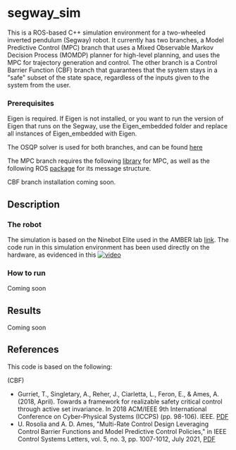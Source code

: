 # segway_sim

This is a ROS-based C++ simulation environment for a two-wheeled inverted pendulum (Segway) robot. It currently has two branches, a Model Predictive Control (MPC) branch that uses a Mixed Observable Markov Decision Process (MOMDP) planner for high-level planning, and uses the MPC for trajectory generation and control. The other branch is a Control Barrier Function (CBF) branch that guarantees that the system stays in a "safe" subset of the state space, regardless of the inputs given to the system from the user.

### Prerequisites

Eigen is required. If Eigen is not installed, or you want to run the version of Eigen that runs on the Segway, use the Eigen_embedded folder and replace all instances of Eigen_embedded with Eigen.

The OSQP solver is used for both branches, and can be found [here](https://github.com/oxfordcontrol/osqp)

The MPC branch requires the following [library](https://github.com/urosolia/multirate-mpc-cbf) for MPC, as well as the following ROS [package](https://github.com/DrewSingletary/ambercortex_ros) for its message structure.

CBF branch installation coming soon.

## Description

### The robot
The simulation is based on the Ninebot Elite used in the AMBER lab [link](http://www.bipedalrobotics.com/). The code run in this simulation environment has been used directly on the hardware, as evidenced in this [![video](https://img.youtube.com/vi/Tr6bpjmzHcE/maxresdefault.jpg)](https://youtu.be/Tr6bpjmzHcE)

### How to run
Coming soon

## Results
Coming soon

## References

This code is based on the following:

(CBF)
* Gurriet, T., Singletary, A., Reher, J., Ciarletta, L., Feron, E., & Ames, A. (2018, April). Towards a framework for realizable safety critical control through active set invariance. In 2018 ACM/IEEE 9th International Conference on Cyber-Physical Systems (ICCPS) (pp. 98-106). IEEE. [PDF](https://ieeexplore.ieee.org/abstract/document/8443725)
* U. Rosolia and A. D. Ames, "Multi-Rate Control Design Leveraging Control Barrier Functions and Model Predictive Control Policies," in IEEE Control Systems Letters, vol. 5, no. 3, pp. 1007-1012, July 2021, [PDF](https://ieeexplore.ieee.org/document/9137248)
